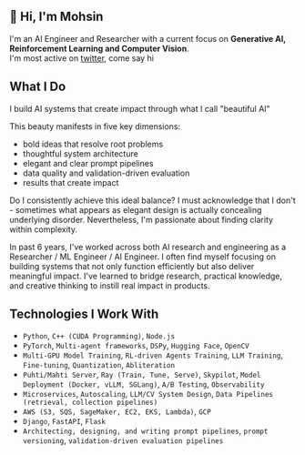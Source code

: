 ## 👋 Hi, I'm Mohsin

I'm an AI Engineer and Researcher with a current focus on **Generative AI, Reinforcement Learning and Computer Vision**.<br>
I'm most active on [twitter](www.x.com/mohsincsv), come say hi

## What I Do

I build AI systems that create impact through what I call "beautiful AI"

This beauty manifests in five key dimensions:

- bold ideas that resolve root problems
- thoughtful system architecture
- elegant and clear prompt pipelines
- data quality and validation-driven evaluation
- results that create impact

Do I consistently achieve this ideal balance? I must acknowledge that I don't - sometimes what appears as elegant design is actually concealing underlying disorder. Nevertheless, I'm passionate about finding clarity within complexity.

In past 6 years, I've worked across both AI research and engineering as a Researcher / ML Engineer / AI Engineer. I often find myself focusing on building systems that not only function efficiently but also deliver meaningful impact. I've learned to bridge research, practical knowledge, and creative thinking to instill real impact in products.

## Technologies I Work With

- `Python`, `C++ (CUDA Programming)`, `Node.js`
- `PyTorch`, `Multi-agent frameworks`, `DSPy`, `Hugging Face`, `OpenCV`
- `Multi-GPU Model Training`, `RL-driven Agents Training`, `LLM Training`, `Fine-tuning`, `Quantization`, `Abliteration`
- `Puhti/Mahti Server`, `Ray (Train, Tune, Serve)`, `Skypilot`, `Model Deployment (Docker, vLLM, SGLang)`, `A/B Testing`, `Observability`
- `Microservices`, `Autoscaling`, `LLM/CV System Design`, `Data Pipelines (retrieval, collection pipelines)`
- `AWS (S3, SQS, SageMaker, EC2, EKS, Lambda)`, `GCP`
- `Django`, `FastAPI`, `Flask`
- `Architecting, designing, and writing prompt pipelines`, `prompt versioning`, `validation-driven evaluation pipelines`
